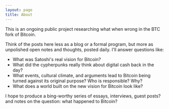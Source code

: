 ```yaml
---
layout: page
title: About
---
```


This is an ongoing public project researching what when wrong in the BTC fork of Bitcoin.

Think of the posts here less as a blog or a formal program, but more as unpolished open notes and thoughts, posted daily.  I'll answer questions like:

- What was Satoshi's real vision for Bitcoin?
- What did the cypherpunks really think about digital cash back in the day?
- What events, cultural climate, and arguments lead to Bitcoin being turned against its original purpose? Who is responsible? Why?
- What does a world built on the new vision for Bitcoin look like? 

I hope to produce a bing-worthy series of essays, interviews, guest posts? and notes on the question: what happened to Bitcoin?

